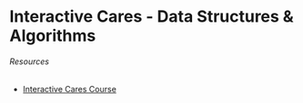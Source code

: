 # Interactive Cares - Data Structures & Algorithms

###### Resources

- [Interactive Cares Course](https://interactivecares.com/courseDetails/139?title=Data_Structure_and_Algorithm_for_Jobs_Career_Path)
